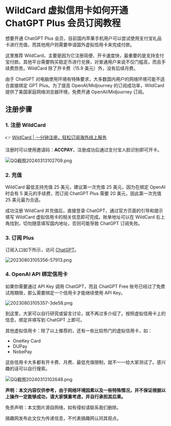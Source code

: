 # WildCard 虚拟信用卡如何开通 ChatGPT Plus 会员订阅教程

想要开通 ChatGPT Plus 会员，目前国内苹果手机用户可以尝试使用支付宝礼品卡进行充值，而其他用户则需要申请国外虚拟信用卡来完成付款。

这里推荐 WildCard，主要是因为它注册简便、开卡速度快，最重要的是支持支付宝付款。其他平台需要购买稳定币进行兑换，对普通用户来说不仅门槛高，而且手续费昂贵。WildCard 除了开卡费（15.9 美元）外，没有后续月费。

由于 ChatGPT 对电脑使用环境有特殊要求，大多数国内用户的网络环境可能不适合直接绑定 GPT Plus。为了提高 OpenAI/Midjourney 的订阅成功率，WildCard 提供了美国家庭网络浏览器环境，免费开通 OpenAI/Midjourney 订阅。

## 注册步骤

### 1. 注册 WildCard

👉 [WildCard | 一分钟注册，轻松订阅海外线上服务](https://bbtdd.com/WildCard)

注册时可以使用邀请码：**ACCPAY**，注册成功后通过支付宝人脸识别即可开卡。

![QQ截图20240313102709.png](https://bbtdd.com/img/407653907.webp)

### 2. 充值

WildCard 最低支持充值 25 美元，建议第一次充值 25 美元，因为在绑定 OpenAI 时会有 5 美元的手续费，而订阅 ChatGPT Plus 需要 20 美元，因此第一次充值 25 美元最为合适。

成功注册 WildCard 并充值后，直接登录 ChatGPT，通过官方页面的引导和提示填写 WildCard 虚拟信用卡的相关信息即可完成。账单地址可以在 WildCard 右上角找到，切勿随意填写国内地址，否则可能导致 ChatGPT 订阅失败。

### 3. 订阅 Plus

订阅入口如下所示，访问 [ChatGPT](https://chat.openai.com/)。

![20230803105356-57913.png](https://bbtdd.com/img/521240370.webp)

### 4. OpenAI API 绑定信用卡

如果你需要通过 API Key 调用 ChatGPT，而且 ChatGPT Free 账号已经过了免费试用期限，那么需要绑定一个信用卡才能继续使用 API Key。

![20230803105357-3de58.png](https://bbtdd.com/img/95414625376.webp)

到这里，大家可以自行研究或留言讨论，就不再过多介绍了。按照虚拟信用卡上的信息，绑定并填写到 ChatGPT 上即可。

其他虚拟信用卡：除了以上推荐的，还有一些比较热门的虚拟信用卡，如：

- OneKey Card
- DUPay
- NobePay

这些信用卡大多都有开卡费、月费、最低充值限制，就不一一给大家测试了。感兴趣的话可以自行搜索。

![QQ截图20240313102648.png](https://bbtdd.com/img/303100417298.webp)

**声明：本文内容仅供参考，由于网络环境因素以及一些特殊情况，并不保证根据以上操作一定能够成功，请大家慎重考虑，并自行承担其后果。**

免责声明：本文图片源自网络，如有侵权请联系我们删除。

搞趣网发布此文仅为传递信息，不代表搞趣网认同其观点。